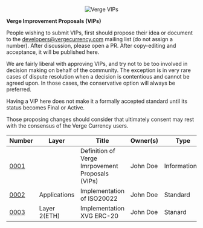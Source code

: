 <p align="center"><img src="img/VergeVIPs.jpg" alt="Verge VIPs"></p>

**Verge Improvement Proposals (VIPs)**

People wishing to submit VIPs, first should propose their idea or document to the developers@vergecurrency.com mailing list (do not assign a number). After discussion, please open a PR. After copy-editing and acceptance, it will be published here.

We are fairly liberal with approving VIPs, and try not to be too involved in decision making on behalf of the community. The exception is in very rare cases of dispute resolution when a decision is contentious and cannot be agreed upon. In those cases, the conservative option will always be preferred.

Having a VIP here does not make it a formally accepted standard until its status becomes Final or Active.

Those proposing changes should consider that ultimately consent may rest with the consensus of the Verge Currency users.

| Number                       | Layer        | Title                                            | Owner(s) | Type          | Status |
| ---------------------------- | ------------ | ------------------------------------------------ | -------- | ------------- | ------ |
| [0001](vip-0001/vip-0001.md) |              | Definition of Verge Imrpovement Proposals (VIPs) | John Doe | Informational | Active |
| [0002](vip-0002/vip-0002.md) | Applications | Implementation of ISO20022                       | John Doe | Standard      | Active |
| [0003](vip-0003/vip-0003.md) | Layer 2(ETH) | Implementation XVG ERC-20                        | John Doe | Stanard       | Active |
